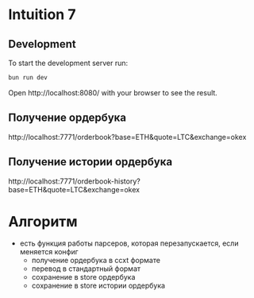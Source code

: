 # Intuition 7

## Development
To start the development server run:
```bash
bun run dev
```

Open http://localhost:8080/ with your browser to see the result.

## Получение ордербука
http://localhost:7771/orderbook?base=ETH&quote=LTC&exchange=okex

## Получение истории ордербука
http://localhost:7771/orderbook-history?base=ETH&quote=LTC&exchange=okex

# Алгоритм
- есть функция работы парсеров, которая перезапускается, если меняется конфиг
  - получение ордербука в ccxt формате
  - перевод в стандартный формат
  - сохранение в store ордербука
  - сохранение в store истории ордербука

